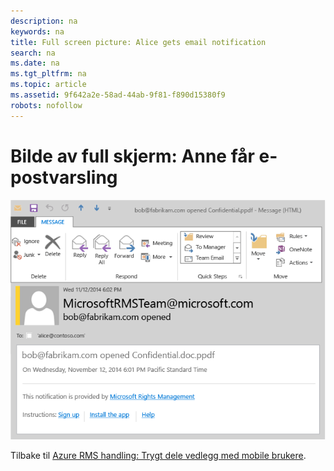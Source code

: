 ```yaml
---
description: na
keywords: na
title: Full screen picture: Alice gets email notification
search: na
ms.date: na
ms.tgt_pltfrm: na
ms.topic: article
ms.assetid: 9f642a2e-58ad-44ab-9f81-f890d15380f9
robots: nofollow
---
```

# Bilde av full skjerm: Anne f&#229;r e-postvarsling
![](../Image/AzRMS_StoryboardEmaill4.PNG)

Tilbake til [Azure RMS handling: Trygt dele vedlegg med mobile brukere](http://technet.microsoft.com/library/jj585026.aspx).

